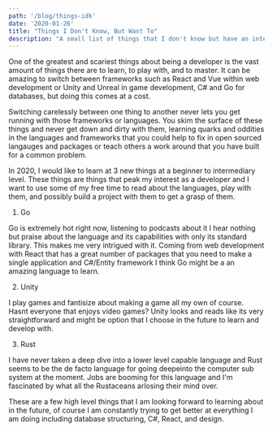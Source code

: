 ```yaml
---
path: '/blog/things-idk'
date: '2020-01-26'
title: "Things I Don't Know, But Want To"
description: "A small list of things that I don't know but have an interest in."
---
```


One of the greatest and scariest things about being a developer is the vast amount of things there are to learn, to play with, and to master. It can be amazing to switch between frameworks such as React and Vue within web development or Unity and Unreal in game development, C# and Go for databases, but doing this comes at a cost.

Switching carelessly between one thing to another never lets you get running with those frameworks or languages. You skim the surface of these things and never get down and dirty with them, learning quarks and oddities in the languages and frameworks that you could help to fix in open sourced langauges and packages or teach others a work around that you have built for a common problem.

In 2020, I would like to learn at 3 new things at a beginner to intermediary level. These things are things that peak my interest as a developer and I want to use some of my free time to read about the languages, play with them, and possibly build a project with them to get a grasp of them.

1. Go

Go is extremely hot right now, listening to podcasts about it I hear nothing but praise about the language and its capabilities with only its standard library. This makes me very intrigued with it. Coming from web development with React that has a great number of packages that you need to make a single application and C#/Entity framework I think Go might be a an amazing language to learn.

2. Unity

I play games and fantisize about making a game all my own of course. Hasnt everyone that enjoys video games? Unity looks and reads like its very straightforward and might be option that I choose in the future to learn and develop with.

3. Rust

I have never taken a deep dive into a lower level capable language and Rust seems to be the de facto language for going deepeinto the computer sub system at the moment. Jobs are booming for this language and I'm fascinated by what all the Rustaceans arlosing their mind over.

These are a few high level things that I am looking forward to learning about in the future, of course I am constantly trying to get better at everything I am doing including database structuring, C#, React, and design.

